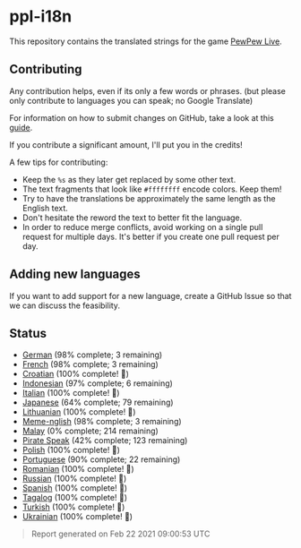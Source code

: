 [//]: # "This file is automatically generated by generate_readme.py"
# ppl-i18n
This repository contains the translated strings for the game [PewPew Live](https://pewpew.live).
## Contributing
Any contribution helps, even if its only a few words or phrases.
(but please only contribute to languages you can speak; no Google Translate)

For information on how to submit changes on GitHub, take a look at this [guide](https://docs.github.com/en/free-pro-team@latest/github/managing-files-in-a-repository/editing-files-in-another-users-repository).

If you contribute a significant amount, I'll put you in the credits!

A few tips for contributing:
* Keep the `%s` as they later get replaced by some other text.
* The text fragments that look like `#ffffffff` encode colors. Keep them!
* Try to have the translations be approximately the same length as the English text.
* Don't hesitate the reword the text to better fit the language.
* In order to reduce merge conflicts, avoid working on a single pull request for multiple days. It's better if you create one pull request per day.
## Adding new languages
If you want to add support for a new language, create a GitHub Issue so that we can discuss
the feasibility.
## Status
* [German](/translations/deu.po) (98% complete; 3 remaining)
* [French](/translations/fra.po) (98% complete; 3 remaining)
* [Croatian](/translations/hrv.po) (100% complete! 🎉)
* [Indonesian](/translations/ind.po) (97% complete; 6 remaining)
* [Italian](/translations/ita.po) (100% complete! 🎉)
* [Japanese](/translations/jpn.po) (64% complete; 79 remaining)
* [Lithuanian](/translations/lit.po) (100% complete! 🎉)
* [Meme-nglish](/translations/meme.po) (98% complete; 3 remaining)
* [Malay](/translations/msa.po) (0% complete; 214 remaining)
* [Pirate Speak](/translations/pirate.po) (42% complete; 123 remaining)
* [Polish](/translations/pol.po) (100% complete! 🎉)
* [Portuguese](/translations/por.po) (90% complete; 22 remaining)
* [Romanian](/translations/ron.po) (100% complete! 🎉)
* [Russian](/translations/rus.po) (100% complete! 🎉)
* [Spanish](/translations/spa.po) (100% complete! 🎉)
* [Tagalog](/translations/tgl.po) (100% complete! 🎉)
* [Turkish](/translations/tur.po) (100% complete! 🎉)
* [Ukrainian](/translations/ukr.po) (100% complete! 🎉)
> Report generated on Feb 22 2021 09:00:53 UTC